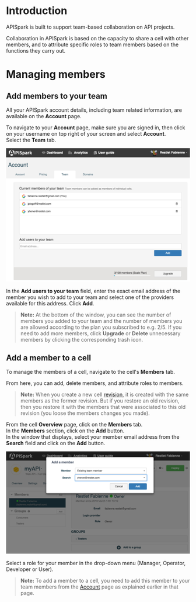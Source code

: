
# Introduction

APISpark is built to support team-based collaboration on API projects.

Collaboration in APISpark is based on the capacity to share a cell with other members, and to attribute specific roles to team members based on the functions they carry out.

<!---

# Cell Roles

A member can have one of five roles on a cell.

For team-based collaboration, members should be given either of the roles *Owner*, *Manager*, *Operator*, or *Developer*.

![team work](images/provider-team.jpg "team work")

*User* is a special role designed for web API members who are consumers of your API. For more information about managing your API consumption, please visit the [User Groups](/technical-resources/apispark/guide/publish/secure/user-groups "User Groups") page.

## <a class="anchor" name="members-rights"></a>Members rights

Depending on the role given to a member, s/he will have different permissions in the APISpark console.

![members rights](images/roles-permissions-diagram.jpg "members rights")

## Team roles

### Owner

A cell's Owner has full rights on it. Each cell has a unique Owner, who is also the Owner of every version of the cell. The Owner's role cannot be modified.

### Manager

A Manager has all but a few rights on a cell. For instance, a manager cannot delete a cell, as this operation is reserved to the Owner and to manage the community of cell members.

### Operator

An Operator has the rights to manage runtime aspects of a cell and to manage a cell's lifecycle.

### Developer

A Developer has rights to the design-time and development aspects of a cell.

## Consumer roles

### User

A User can consult basic information about a web API and be given runtime access rights by being added to a member group.

--->


# Managing members

## Add members to your team

All your APISpark account details, including team related information, are available on the **Account** page.

To navigate to your **Account** page, make sure you are signed in, then click on your username on top right of your screen and select **Account**.  
Select the **Team** tab.  

![Team tab](images/team-tab.jpg "Team tab")


In the **Add users to your team** field, enter the exact email address of the member you wish to add to your team and select one of the providers available for this address.
Click **Add**.

>**Note:** At the bottom of the window, you can see the number of members you added to your team and the number of members you are allowed according to the plan you subscribed to e.g. 2/5. If you need to add more members, click **Upgrade** or **Delete** unnecessary members by clicking the corresponding trash icon.

## Add a member to a cell

To manage the members of a cell, navigate to the cell's **Members** tab.

From here, you can add, delete members, and attribute roles to members.

>**Note:** When you create a new cell [revision](/technical-resources/apispark/guide/explore/revisions "revision"), it is created with the same members as the former revision. But if you restore an old revision, then you restore it with the members that were associated to this old revision (you loose the members changes you made).

From the cell **Overview** page, click on the **Members** tab.  
In the **Members** section, click on the **Add** button.  
In the window that displays, select your member email address from the **Search** field and click on the **Add** button.

![Add member](images/add-member-to-cell.jpg "Add member")

Select a role for your member in the drop-down menu (Manager, Operator, Developer or User).

>**Note:** To add a member to a cell, you need to add this member to your team members from the [Account](/technical-resources/apispark/guide/get-started/account-info "Account") page as explained earlier in that page.
